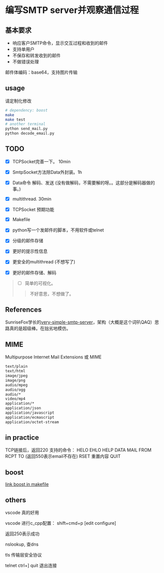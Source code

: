 # 编写SMTP server并观察通信过程

## 基本要求

* 响应客户SMTP命令，显示交互过程和收到的邮件
* 支持单用户
* 不保存和转发收到的邮件
* 不做错误处理

邮件体编码：base64，支持图片传输

## usage

请定制化修改

```bash
# dependency: boost
make
make test
# another terminal
python send_mail.py
python decode_email.py
```

## TODO

- [x] TCPSocket完善一下。 10min
- [x] SmtpSocket方法除Data外封装。1h
- [x] Data命令 解码、发送 (没有做解码，不需要解的呀。。这部分是解码器做的事。)
- [x] multithread. 30min

- [x] TCPSocket 预期功能
- [x] Makefile
  
- [x] python写一个发邮件的脚本，不用软件或telnet
- [x] 分级的邮件存储
- [x] 更好的提示性信息
- [x] 更安全的multithread (不想写了)
- [x] 更好的邮件存储、解码

> - [ ] 简单的可视化。 
> > 不好意思，不想做了。

## References

SunriseFox学长的[very-simple-smtp-server](https://github.com/SunriseFox/very-simple-smtp-server)，架构（大概是这个词叭QAQ）思路真的是超级棒。在拙劣地模仿。

## MIME

Multipurpose Internet Mail Extensions 或 MIME

```txt
text/plain
text/html
image/jpeg
image/png
audio/mpeg
audio/ogg
audio/*
video/mp4
application/*
application/json
application/javascript
application/ecmascript
application/octet-stream
```

## in practice

TCP链接后，返回220
支持的命令：
HELO 
EHLO
HELP
DATA
MAIL FROM
RCPT TO (返回550表示email不存在)
RSET 重置内容
QUIT

## boost

[link boost in makefile](https://stackoverflow.com/questions/1305530/including-boost-libraries-in-make-files)

## others

vscode 真的好用

vscode 进行c_cpp配置： shift+cmd+p [edit configure]

返回250表示成功

nslookup, 查dns

tls 传输层安全协议

telnet ctrl+] quit 退出连接
